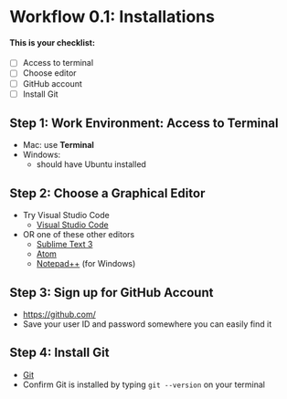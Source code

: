 
# Workflow 0.1: Installations
#### This is your checklist:
- [ ] Access to terminal
- [ ] Choose editor
- [ ] GitHub account
- [ ] Install Git

## Step 1:  Work Environment:  Access to Terminal 
- Mac:  use **Terminal**
- Windows:
	- should have Ubuntu installed


## Step 2:  Choose a Graphical Editor
- Try Visual Studio Code
	* [Visual Studio Code](https://visualstudio.microsoft.com/downloads/)
- OR one of these other editors
	* [Sublime Text 3](https://www.sublimetext.com/)
 	* [Atom](https://atom.io/)
 	* [Notepad++](https://notepad-plus-plus.org/) (for Windows)

## Step 3:  Sign up for GitHub Account
- https://github.com/
- Save your user ID and password somewhere you can easily find it

## Step 4:  Install Git
- [Git](https://git-scm.com/book/en/v2/Getting-Started-Installing-Git)
- Confirm Git is installed by typing `git --version` on your terminal

